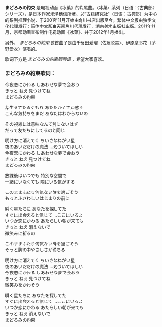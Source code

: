 

**まどろみの約束**
是电视动画《冰菓》的片尾曲。〈冰菓〉系列（日语：〈古典部〉シリーズ），是日本作家米泽穗信所著、以“古籍研究社”（日语：古典部）为中心的系列推理小说，于2001年11月开始由角川书店出版至今。繁体中文版由独步文化代理发行；简体中文版由天闻角川代理发行，湖南美术出版社出版。2011年11月，京都动画宣布制作电视动画《冰菓》，并于2012年4月播出。

  
另外， _まどろみの約束_ 这首曲子是由千反田爱瑠（佐藤聪美）、伊原摩耶花（茅野爱衣）演唱的。

  
歌词下方是 _まどろみの約束钢琴谱_ ，希望大家喜欢。

### まどろみの約束歌词：

今夜恋にかわる しあわせな夢で会おう  
きっと ねえ 見つけてね  
まどろみの約束

芽生えてたぬくもり あたたかくて戸惑う  
こんな気持ちをまだ あなたはわからないの

その視線には意味なんて別にないはず  
だって友だちにしてるのと同じ

明け方に消えてく ちいさなねがい星  
夜のあいだだけの魔法 …気づいてほしい  
今夜恋にかわる しあわせな夢で会おう  
きっと ねえ 見つけてね  
まどろみの約束

放課後はいつでも 特別な空間で  
一緒にいなくても 隣にいる気がする

このままふたり何気ない時を過ごそう  
もっとふさわしいはじまりの前に

瞬く星たちに あなたを探してた  
すぐに出会えると信じて …ここにいるよ  
いつか恋にかわる あたらしい朝が来ても  
きっと ねえ 消えないで  
微笑みに祈るの

このままふたり何気ない時を過ごそう  
そっと胸の中やさしさが満ちる

明け方に消えてく ちいさなねがい星  
夜のあいだだけの魔法 …気づいてほしい  
今夜恋にかわる しあわせな夢で会おう  
きっと ねえ 見つけてね  
微笑みをかわそう

瞬く星たちに あなたを探してた  
すぐに出会えると信じて …ここにいるよ  
いつか恋にかわる あたらしい朝が来ても  
きっと ねえ 消えないで  
まどろみの約束

